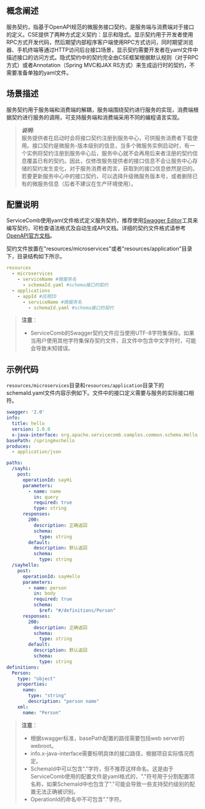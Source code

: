 ## 概念阐述

服务契约，指基于OpenAPI规范的微服务接口契约，是服务端与消费端对于接口的定义。CSE提供了两种方式定义契约：显示和隐式。显示契约用于开发者使用RPC方式开发代码，然后期望内部程序客户端使用RPC方式访问，同时期望浏览器、手机终端等通过HTTP访问后台接口场景，显示契约需要开发者在yaml文件中描述接口的访问方式。隐式契约中的契约完全由CSE框架根据默认规则（对于RPC方式）或者Annotation（Spring MVC和JAX RS方式）来生成运行时的契约，不需要准备单独的yaml文件。

## 场景描述

服务契约用于服务端和消费端的解耦，服务端围绕契约进行服务的实现，消费端根据契约进行服务的调用，可支持服务端和消费端采用不同的编程语言实现。

> _**说明:**_  
> 服务提供者在启动时会将接口契约注册到服务中心，可供服务消费者下载使用。接口契约是微服务-版本级别的信息，当多个微服务实例启动时，有一个实例将契约注册到服务中心后，服务中心就不会再用后来者注册的契约信息覆盖已有的契约。因此，仅修改服务提供者的接口信息不会让服务中心存储的契约发生变化，对于服务消费者而言，获取到的接口信息依然是旧的。若要更新服务中心中的接口契约，可以选择升级微服务版本号，或者删除已有的微服务信息（后者不建议在生产环境使用）。

## 配置说明

ServiceComb使用yaml文件格式定义服务契约，推荐使用[Swagger Editor](http://editor.swagger.io/#/)工具来编写契约，可检查语法格式及自动生成API文档。详细的契约文件格式请参考[OpenAPI官方文档](https://github.com/OAI/OpenAPI-Specification/blob/master/versions/2.0.md)。

契约文件放置在"resources/microservices"或者"resources/application"目录下，目录结构如下所示。

```yaml
resources
  - microservices  
    - serviceName #微服务名  
      - schemaId.yaml #schema接口的契约
  - applications  
    - appId #应用ID  
      - serviceName #微服务名  
        - schemaId.yaml #schema接口的契约
```

> **注意**：
>
> * ServiceComb的Swagger契约文件应当使用UTF-8字符集保存。如果当用户使用其他字符集保存契约文件，且文件中包含中文字符时，可能会导致未知错误。

## 示例代码

`resources/microservices`目录和`resources/application`目录下的schemaId.yaml文件内容示例如下。文件中的接口定义需要与服务的实际接口相符。

```yaml
swagger: '2.0'
info:
  title: hello
  version: 1.0.0
  x-java-interface: org.apache.servicecomb.samples.common.schema.Hello
basePath: /springmvchello
produces:
  - application/json

paths:
  /sayhi:
    post:
      operationId: sayHi
      parameters:
        - name: name
          in: query
          required: true
          type: string
      responses:
        200:
          description: 正确返回
          schema:
            type: string
        default:
          description: 默认返回
          schema:
            type: string
  /sayhello:
    post:
      operationId: sayHello
      parameters:
        - name: person
          in: body
          required: true
          schema:
            $ref: "#/definitions/Person"
      responses:
        200:
          description: 正确返回
          schema:
            type: string
        default:
          description: 默认返回
          schema:
            type: string
definitions:
  Person:
    type: "object"
    properties:
      name:
        type: "string"
        description: "person name"
    xml:
      name: "Person"
```

> **注意**：
>
> * 根据swagger标准，basePath配置的路径需要包括web server的webroot。
> * info.x-java-interface需要标明具体的接口路径，根据项目实际情况而定。
> * SchemaId中可以包含"."字符，但不推荐这样命名。这是由于ServiceComb使用的配置文件是yaml格式的，"."符号用于分割配置项名称，如果SchemaId中也包含了"."可能会导致一些支持契约级别的配置无法正确被识别。
> * OperationId的命名中不可包含"."字符。



